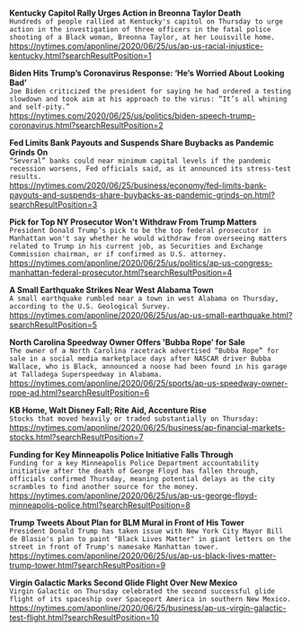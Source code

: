 **Kentucky Capitol Rally Urges Action in Breonna Taylor Death**\
`Hundreds of people rallied at Kentucky's capitol on Thursday to urge action in the investigation of three officers in the fatal police shooting of a Black woman, Breonna Taylor, at her Louisville home. `\
https://nytimes.com/aponline/2020/06/25/us/ap-us-racial-injustice-kentucky.html?searchResultPosition=1

**Biden Hits Trump’s Coronavirus Response: ‘He’s Worried About Looking Bad’**\
`Joe Biden criticized the president for saying he had ordered a testing slowdown and took aim at his approach to the virus: “It’s all whining and self-pity.”`\
https://nytimes.com/2020/06/25/us/politics/biden-speech-trump-coronavirus.html?searchResultPosition=2

**Fed Limits Bank Payouts and Suspends Share Buybacks as Pandemic Grinds On**\
`“Several” banks could near minimum capital levels if the pandemic recession worsens, Fed officials said, as it announced its stress-test results.`\
https://nytimes.com/2020/06/25/business/economy/fed-limits-bank-payouts-and-suspends-share-buybacks-as-pandemic-grinds-on.html?searchResultPosition=3

**Pick for Top NY Prosecutor Won't Withdraw From Trump Matters**\
`President Donald Trump’s pick to be the top federal prosecutor in Manhattan won't say whether he would withdraw from overseeing matters related to Trump in his current job, as Securities and Exchange Commission chairman, or if confirmed as U.S. attorney. `\
https://nytimes.com/aponline/2020/06/25/us/politics/ap-us-congress-manhattan-federal-prosecutor.html?searchResultPosition=4

**A Small Earthquake Strikes Near West Alabama Town**\
`A small earthquake rumbled near a town in west Alabama on Thursday, according to the U.S. Geological Survey.`\
https://nytimes.com/aponline/2020/06/25/us/ap-us-small-earthquake.html?searchResultPosition=5

**North Carolina Speedway Owner Offers 'Bubba Rope' for Sale**\
`The owner of a North Carolina racetrack advertised “Bubba Rope” for sale in a social media marketplace days after NASCAR driver Bubba Wallace, who is Black, announced a noose had been found in his garage at Talladega Superspeedway in Alabama.`\
https://nytimes.com/aponline/2020/06/25/sports/ap-us-speedway-owner-rope-ad.html?searchResultPosition=6

**KB Home, Walt Disney Fall; Rite Aid, Accenture Rise**\
`Stocks that moved heavily or traded substantially on Thursday:`\
https://nytimes.com/aponline/2020/06/25/business/ap-financial-markets-stocks.html?searchResultPosition=7

**Funding for Key Minneapolis Police Initiative Falls Through**\
`Funding for a key Minneapolis Police Department accountability initiative after the death of George Floyd has fallen through, officials confirmed Thursday, meaning potential delays as the city scrambles to find another source for the money.`\
https://nytimes.com/aponline/2020/06/25/us/ap-us-george-floyd-minneapolis-police.html?searchResultPosition=8

**Trump Tweets About Plan for BLM Mural in Front of His Tower**\
`President Donald Trump has taken issue with New York City Mayor Bill de Blasio's plan to paint "Black Lives Matter" in giant letters on the street in front of Trump's namesake Manhattan tower.`\
https://nytimes.com/aponline/2020/06/25/us/ap-us-black-lives-matter-trump-tower.html?searchResultPosition=9

**Virgin Galactic Marks Second Glide Flight Over New Mexico**\
`Virgin Galactic on Thursday celebrated the second successful glide flight of its spaceship over Spaceport America in southern New Mexico. `\
https://nytimes.com/aponline/2020/06/25/business/ap-us-virgin-galactic-test-flight.html?searchResultPosition=10

